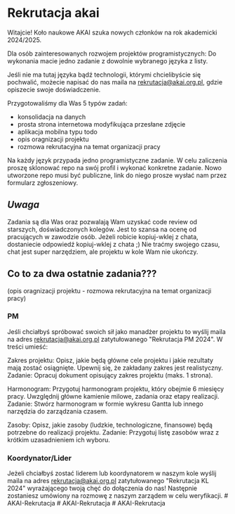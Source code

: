# Rekrutacja akai

Witajcie!
Koło naukowe AKAI szuka nowych członków na rok akademicki 2024/2025.

Dla osób zainteresowanych rozwojem projektów programistycznych:
Do wykonania macie jedno zadanie z dowolnie wybranego języka z listy.

Jeśli nie ma tutaj języka bądź technologii, którymi chcielibyście się pochwalić, 
możecie napisać do nas maila na rekrutacja@akai.org.pl, gdzie opiszecie swoje doświadczenie.

Przygotowaliśmy dla Was 5 typów zadań:
- konsolidacja na danych
- prosta strona internetowa modyfikująca przesłane zdjęcie
- aplikacja mobilna typu todo
- opis oragnizacji projektu
- rozmowa rekrutacyjna na temat organizacji pracy

Na każdy język przypada jedno programistyczne zadanie.
W celu zaliczenia proszę sklonować repo na swój profil i  wykonać konkretne zadanie.
Nowo utworzone repo musi być publiczne, link do niego prosze wysłać nam przez formularz zgłoszeniowy.

## *Uwaga* ## 
Zadania są dla Was oraz pozwalają Wam uzyskać code review od starszych, doświadczonych kolegów. 
Jest to szansa na ocenę od pracujących w zawodzie osób. 
Jeżeli robicie kopiuj-wklej z chata, dostaniecie odpowiedź kopiuj-wklej z chata ;)
Nie traćmy swojego czasu, chat jest super narzędziem, ale projektu w kole Wam nie ukończy.

## Co to za dwa ostatnie zadania???
(opis oragnizacji projektu - rozmowa rekrutacyjna na temat organizacji pracy)
### PM
Jeśli chciałbyś spróbować swoich sił jako manadżer projektu to wyślij maila na adres rekrutacja@akai.org.pl zatytułowanego "Rekrutacja PM 2024".
W treści umieść: 

Zakres projektu: Opisz, jakie będą główne cele projektu i jakie rezultaty mają zostać osiągnięte. Upewnij się, że zakładany zakres jest realistyczny.
Zadanie: Opracuj dokument opisujący zakres projektu (maks. 1 strona).

Harmonogram: Przygotuj harmonogram projektu, który obejmie 6 miesięcy pracy. Uwzględnij główne kamienie milowe, zadania oraz etapy realizacji.
Zadanie: Stwórz harmonogram w formie wykresu Gantta lub innego narzędzia do zarządzania czasem.

Zasoby: Opisz, jakie zasoby (ludzkie, technologiczne, finansowe) będą potrzebne do realizacji projektu.
Zadanie: Przygotuj listę zasobów wraz z krótkim uzasadnieniem ich wyboru.

### Koordynator/Lider
Jeżeli chciałbyś zostać liderem lub koordynatorem w naszym kole wyślij maila na adres rekrutacja@akai.org.pl zatytułowanego "Rekrutacja KL 2024" wyrażającego twoją chęć do dołączenia do nas! Następnie zostaniesz umówiony na rozmowę z naszym zarządem w celu weryfikacji.
#   A K A I - R e k r u t a c j a  
 #   A K A I - R e k r u t a c j a  
 #   A K A I - R e k r u t a c j a  
 